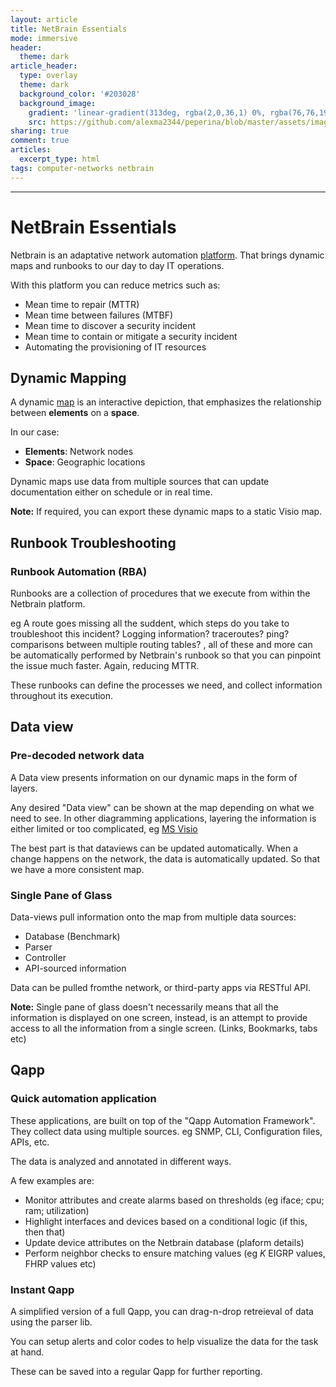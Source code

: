 ```yaml
---
layout: article
title: NetBrain Essentials
mode: immersive
header:
  theme: dark
article_header:
  type: overlay
  theme: dark
  background_color: '#203028'
  background_image:
    gradient: 'linear-gradient(313deg, rgba(2,0,36,1) 0%, rgba(76,76,194,1) 47%, rgba(0,212,255,1) 100%)'
    src: https://github.com/alexma2344/peperina/blob/master/assets/images/radiohead.jpg?raw=true"
sharing: true
comment: true
articles:
  excerpt_type: html
tags: computer-networks netbrain
---
```


<!--more-->

---

# NetBrain Essentials

Netbrain is an adaptative network automation [platform](https://en.wikipedia.org/wiki/Computing_platform). That brings dynamic maps and runbooks to our day to day IT operations.

With this platform you can reduce metrics such as:
- Mean time to repair (MTTR)
- Mean time between failures (MTBF)
- Mean time to discover a security incident
- Mean time to contain or mitigate a security incident
- Automating the provisioning of IT resources

## Dynamic Mapping

A dynamic [map](https://en.wikipedia.org/wiki/Map) is an interactive depiction, that emphasizes the relationship between **elements** on a **space**. 

In our case:
- **Elements**: Network nodes
- **Space**: Geographic locations

Dynamic maps use data from multiple sources that can update documentation either on schedule or in real time. 

**Note:** If required, you can export these dynamic maps to a static Visio map.


## Runbook Troubleshooting

### Runbook Automation (RBA)
Runbooks are a collection of procedures that we execute from within the Netbrain platform.

eg A route goes missing all the suddent, which steps do you take to troubleshoot this incident? Logging information? traceroutes? ping? comparisons between multiple routing tables? , all of these and more can be automatically performed by Netbrain's runbook so that you can pinpoint the issue much faster. Again, reducing MTTR.

These runbooks can define the processes we need, and collect information throughout its execution.


## Data view
### Pre-decoded network data
A Data view presents information on our dynamic maps in the form of layers.

Any desired "Data view" can be shown at the map depending on what we need to see. In other diagramming applications, layering the information is either limited or too complicated, eg [MS Visio](http://networkdiagram101.com/?page_id=113)

The best part is that dataviews can be updated automatically. When a change happens on the network, the data is automatically updated. So that we have a more consistent map.

### Single Pane of Glass

Data-views pull information onto the map from multiple data sources:
- Database (Benchmark)
- Parser
- Controller
- API-sourced information

Data can be pulled fromthe network, or third-party apps via RESTful API.

**Note:** Single pane of glass doesn't necessarily means that all the information is displayed on one screen, instead, is an attempt to provide access to all the information from a single screen. (Links, Bookmarks, tabs etc)

## Qapp

### Quick automation application

These applications, are built on top of the "Qapp Automation Framework". They collect data using multiple sources. eg SNMP, CLI, Configuration files, APIs, etc.

The data is analyzed and annotated in different ways.

A few examples are:
- Monitor attributes and create alarms based on thresholds (eg iface; cpu; ram; utilization)
- Highlight interfaces and devices based on a conditional logic (if this, then that)
- Update device attributes on the Netbrain database (plaform details)
- Perform neighbor checks to ensure matching values (eg *K* EIGRP values, FHRP values etc)

### Instant Qapp

A simplified version of a full Qapp, you can drag-n-drop retreieval of data using the parser lib. 

You can setup alerts and color codes to help visualize the data for the task at hand. 

These can be saved into a regular Qapp for further reporting.